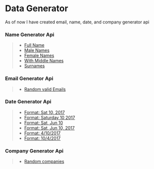 Data Generator
===================

As of now I have created email, name, date, and company generator api

### Name Generator Api
>- [Full Name](https://node-data-generator.herokuapp.com/api/names/fullNames?n=20)
>- [Male Names](https://node-data-generator.herokuapp.com/api/names/maleNames?n=20)
>- [Female Names](https://node-data-generator.herokuapp.com/api/names/femaleNames?n=20)
>- [With Middle Names](https://node-data-generator.herokuapp.com/api/names/middleNames?n=20)
>- [Surnames](https://node-data-generator.herokuapp.com/api/names/surnames?n=20)

### Email Generator Api
>- [Random valid Emails](https://node-data-generator.herokuapp.com/api/emails?n=20)

### Date Generator Api
>- [Format: Sat 10, 2017](https://node-data-generator.herokuapp.com/api/date?maxYear=2017&minYear=1997&format=Sat%2010,%202017&n=200)
>- [Format: Saturday 10 2017](https://node-data-generator.herokuapp.com/api/date?maxYear=2017&minYear=1997&format=Saturday%2010%202017&n=200)
>- [Format: Sat, Jun 10](https://node-data-generator.herokuapp.com/api/date?maxYear=2017&minYear=1997&format=Sat,%20Jun%2010&n=200)
>- [Format: Sat, Jun 10, 2017](https://node-data-generator.herokuapp.com/api/date?maxYear=2017&minYear=1997&format=Sat,%20Jun%2010,%202017&n=200)
>- [Format: 4/10/2017](https://node-data-generator.herokuapp.com/api/date?maxYear=2017&minYear=1997&format=4/10/2017&n=200)
>- [Format: 10/4/2017](https://node-data-generator.herokuapp.com/api/date?maxYear=2017&minYear=1997&format=10/4/2017&n=200)

### Company Generator Api
>- [Random companies](https://node-data-generator.herokuapp.com/api/companies?n=200)
